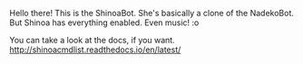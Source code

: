 Hello there!
This is the ShinoaBot. She's basically a clone of the NadekoBot. 
But Shinoa has everything enabled. Even music! :o

You can take a look at the docs, if you want.
http://shinoacmdlist.readthedocs.io/en/latest/